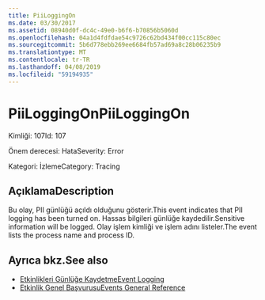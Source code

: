 ```yaml
---
title: PiiLoggingOn
ms.date: 03/30/2017
ms.assetid: 08940d0f-dc4c-49e0-b6f6-b70856b5060d
ms.openlocfilehash: 04a1d4fdfdae54c9726c62bd434f00cc115c80ec
ms.sourcegitcommit: 5b6d778ebb269ee6684fb57ad69a8c28b06235b9
ms.translationtype: MT
ms.contentlocale: tr-TR
ms.lasthandoff: 04/08/2019
ms.locfileid: "59194935"
---
```

# <a name="piiloggingon"></a><span data-ttu-id="9f56a-102">PiiLoggingOn</span><span class="sxs-lookup"><span data-stu-id="9f56a-102">PiiLoggingOn</span></span>
<span data-ttu-id="9f56a-103">Kimliği: 107</span><span class="sxs-lookup"><span data-stu-id="9f56a-103">Id: 107</span></span>  
  
 <span data-ttu-id="9f56a-104">Önem derecesi: Hata</span><span class="sxs-lookup"><span data-stu-id="9f56a-104">Severity: Error</span></span>  
  
 <span data-ttu-id="9f56a-105">Kategori: İzleme</span><span class="sxs-lookup"><span data-stu-id="9f56a-105">Category: Tracing</span></span>  
  
## <a name="description"></a><span data-ttu-id="9f56a-106">Açıklama</span><span class="sxs-lookup"><span data-stu-id="9f56a-106">Description</span></span>  
 <span data-ttu-id="9f56a-107">Bu olay, PII günlüğü açıldı olduğunu gösterir.</span><span class="sxs-lookup"><span data-stu-id="9f56a-107">This event indicates that PII logging has been turned on.</span></span> <span data-ttu-id="9f56a-108">Hassas bilgileri günlüğe kaydedilir.</span><span class="sxs-lookup"><span data-stu-id="9f56a-108">Sensitive information will be logged.</span></span> <span data-ttu-id="9f56a-109">Olay işlem kimliği ve işlem adını listeler.</span><span class="sxs-lookup"><span data-stu-id="9f56a-109">The event lists the process name and process ID.</span></span>  
  
## <a name="see-also"></a><span data-ttu-id="9f56a-110">Ayrıca bkz.</span><span class="sxs-lookup"><span data-stu-id="9f56a-110">See also</span></span>

- [<span data-ttu-id="9f56a-111">Etkinlikleri Günlüğe Kaydetme</span><span class="sxs-lookup"><span data-stu-id="9f56a-111">Event Logging</span></span>](../../../../../docs/framework/wcf/diagnostics/event-logging/index.md)
- [<span data-ttu-id="9f56a-112">Etkinlik Genel Başvurusu</span><span class="sxs-lookup"><span data-stu-id="9f56a-112">Events General Reference</span></span>](../../../../../docs/framework/wcf/diagnostics/event-logging/events-general-reference.md)
